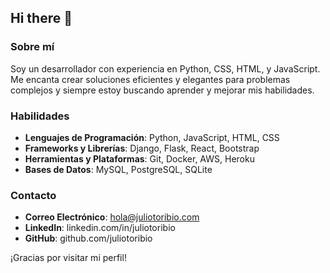 ## Hi there 👋

### Sobre mí
Soy un desarrollador con experiencia en Python, CSS, HTML, y JavaScript. Me encanta crear soluciones eficientes y elegantes para problemas complejos y siempre estoy buscando aprender y mejorar mis habilidades.

### Habilidades
- **Lenguajes de Programación**: Python, JavaScript, HTML, CSS
- **Frameworks y Librerías**: Django, Flask, React, Bootstrap
- **Herramientas y Plataformas**: Git, Docker, AWS, Heroku
- **Bases de Datos**: MySQL, PostgreSQL, SQLite

### Contacto
- **Correo Electrónico**: hola@juliotoribio.com
- **LinkedIn**: linkedin.com/in/juliotoribio
- **GitHub**: github.com/juliotoribio

¡Gracias por visitar mi perfil!



<!--
**juliotoribio/juliotoribio** is a ✨ _special_ ✨ repository because its `README.md` (this file) appears on your GitHub profile.

Here are some ideas to get you started:

- 🔭 I’m currently working on ...
- 🌱 I’m currently learning ...
- 👯 I’m looking to collaborate on ...
- 🤔 I’m looking for help with ...
- 💬 Ask me about ...
- 📫 How to reach me: ...
- 😄 Pronouns: ...
- ⚡ Fun fact: ...
-->
